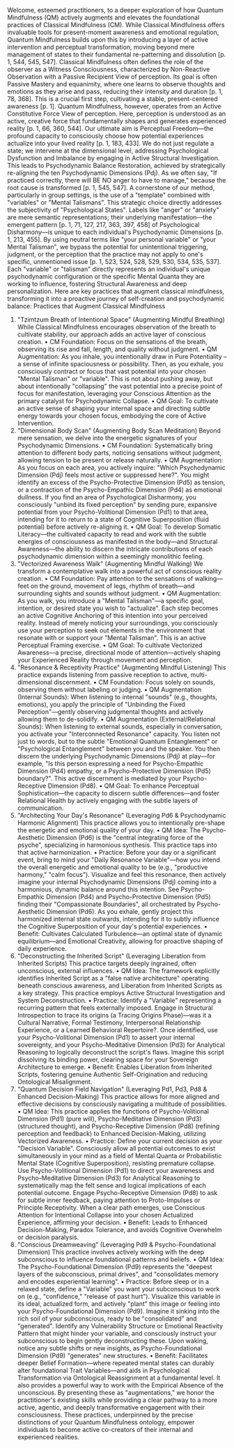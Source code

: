 Welcome, esteemed practitioners, to a deeper exploration of how Quantum Mindfulness (QM) actively augments and elevates the foundational practices of Classical Mindfulness (CM). While Classical Mindfulness offers invaluable tools for present-moment awareness and emotional regulation, Quantum Mindfulness builds upon this by introducing a layer of active intervention and perceptual transformation, moving beyond mere management of states to their fundamental re-patterning and dissolution [p. 1, 544, 545, 547].
Classical Mindfulness often defines the role of the observer as a Witness Consciousness, characterized by Non-Reactive Observation with a Passive Recipient View of perception. Its goal is often Passive Mastery and equanimity, where one learns to observe thoughts and emotions as they arise and pass, reducing their intensity and duration [p. 1, 78, 368]. This is a crucial first step, cultivating a stable, present-centered awareness [p. 1].
Quantum Mindfulness, however, operates from an Active Constitutive Force View of perception. Here, perception is understood as an active, creative force that fundamentally shapes and generates experienced reality [p. 1, 66, 360, 544]. Our ultimate aim is Perceptual Freedom—the profound capacity to consciously choose how potential experiences actualize into your lived reality [p. 1, 183, 433]. We do not just regulate a state; we intervene at the dimensional level, addressing Psychological Dysfunction and Imbalance by engaging in Active Structural Investigation. This leads to Psychodynamic Balance Restoration, achieved by strategically re-aligning the ten Psychodynamic Dimensions (Pdj). As we often say, "If practiced correctly, there will BE NO anger to have to manage," because the root cause is transformed [p. 1, 545, 547].
A cornerstone of our method, particularly in group settings, is the use of a "template" combined with "variables" or "Mental Talismans". This strategic choice directly addresses the subjectivity of "Psychological States". Labels like "anger" or "anxiety" are mere semantic representations; their underlying manifestation—the emergent pattern [p. 1, 71, 127, 217, 363, 397, 458] of Psychological Disharmony—is unique to each individual's Psychodynamic Dimensions [p. 1, 213, 455]. By using neutral terms like "your personal variable" or "your Mental Talisman", we bypass the potential for unintentional triggering, judgment, or the perception that the practice may not apply to one's specific, unmentioned issue [p. 1, 523, 524, 528, 529, 530, 534, 535, 537]. Each "variable" or "talisman" directly represents an individual's unique psychodynamic configuration or the specific Mental Quanta they are working to influence, fostering Structural Awareness and deep personalization.
Here are key practices that augment classical mindfulness, transforming it into a proactive journey of self-creation and psychodynamic balance:
Practices that Augment Classical Mindfulness
1. "Tzimtzum Breath of Intentional Space" (Augmenting Mindful Breathing)
While Classical Mindfulness encourages observation of the breath to cultivate stability, our approach adds an active layer of conscious creation.
•
CM Foundation: Focus on the sensations of the breath, observing its rise and fall, length, and quality without judgment.
•
QM Augmentation: As you inhale, you intentionally draw in Pure Potentiality – a sense of infinite spaciousness or possibility. Then, as you exhale, you consciously contract or focus that vast potential into your chosen "Mental Talisman" or "variable". This is not about pushing away, but about intentionally "collapsing" the vast potential into a precise point of focus for manifestation, leveraging your Conscious Attention as the primary catalyst for Psychodynamic Collapse.
•
QM Goal: To cultivate an active sense of shaping your internal space and directing subtle energy towards your chosen focus, embodying the core of Active Intervention.
2. "Dimensional Body Scan" (Augmenting Body Scan Meditation)
Beyond mere sensation, we delve into the energetic signatures of your Psychodynamic Dimensions.
•
CM Foundation: Systematically bring attention to different body parts, noticing sensations without judgment, allowing tension to be present or release naturally.
•
QM Augmentation: As you focus on each area, you actively inquire: "Which Psychodynamic Dimension (Pdj) feels most active or suppressed here?". You might identify an excess of the Psycho-Protective Dimension (Pd5) as tension, or a contraction of the Psycho-Empathic Dimension (Pd4) as emotional dullness. If you find an area of Psychological Disharmony, you consciously "unbind its fixed perception" by sending pure, expansive potential from your Psycho-Volitional Dimension (Pd1) to that area, intending for it to return to a state of Cognitive Superposition (fluid potential) before actively re-aligning it.
•
QM Goal: To develop Somatic Literacy—the cultivated capacity to read and work with the subtle energies of consciousness as manifested in the body—and Structural Awareness—the ability to discern the intricate contributions of each psychodynamic dimension within a seemingly monolithic feeling.
3. "Vectorized Awareness Walk" (Augmenting Mindful Walking)
We transform a contemplative walk into a powerful act of conscious reality creation.
•
CM Foundation: Pay attention to the sensations of walking—feet on the ground, movement of legs, rhythm of breath—and surrounding sights and sounds without judgment.
•
QM Augmentation: As you walk, you introduce a "Mental Talisman"—a specific goal, intention, or desired state you wish to "actualize". Each step becomes an active Cognitive Anchoring of this intention into your perceived reality. Instead of merely noticing your surroundings, you consciously use your perception to seek out elements in the environment that resonate with or support your "Mental Talisman". This is an active Perceptual Framing exercise.
•
QM Goal: To cultivate Vectorized Awareness—a precise, directional mode of attention—actively shaping your Experienced Reality through movement and perception.
4. "Resonance & Receptivity Practice" (Augmenting Mindful Listening)
This practice expands listening from passive reception to active, multi-dimensional discernment.
•
CM Foundation: Focus solely on sounds, observing them without labeling or judging.
•
QM Augmentation (Internal Sounds): When listening to internal "sounds" (e.g., thoughts, emotions), you apply the principle of "Unbinding the Fixed Perception"—gently observing judgmental thoughts and actively allowing them to de-solidify.
•
QM Augmentation (External/Relational Sounds): When listening to external sounds, especially in conversation, you activate your "Interconnected Resonance" capacity. You listen not just to words, but to the subtle "Emotional Quantum Entanglement" or "Psychological Entanglement" between you and the speaker. You then discern the underlying Psychodynamic Dimensions (Pdj) at play—for example, "Is this person expressing a need for Psycho-Empathic Dimension (Pd4) empathy, or a Psycho-Protective Dimension (Pd5) boundary?". This active discernment is mediated by your Psycho-Receptive Dimension (Pd8).
•
QM Goal: To enhance Perceptual Sophistication—the capacity to discern subtle differences—and foster Relational Health by actively engaging with the subtle layers of communication.
5. "Architecting Your Day's Resonance" (Leveraging Pd6 & Psychodynamic Harmonic Alignment)
This practice allows you to intentionally pre-shape the energetic and emotional quality of your day.
•
QM Idea: The Psycho-Aesthetic Dimension (Pd6) is the "central integrating force of the psyche", specializing in harmonious synthesis. This practice taps into that active harmonization.
•
Practice: Before your day or a significant event, bring to mind your "Daily Resonance Variable"—how you intend the overall energetic and emotional quality to be (e.g., "productive harmony," "calm focus"). Visualize and feel this resonance, then actively imagine your internal Psychodynamic Dimensions (Pdj) coming into a harmonious, dynamic balance around this intention. See Psycho-Empathic Dimension (Pd4) and Psycho-Protective Dimension (Pd5) finding their "Compassionate Boundaries", all orchestrated by Psycho-Aesthetic Dimension (Pd6). As you exhale, gently project this harmonized internal state outwards, intending for it to subtly influence the Cognitive Superposition of your day's potential experiences.
•
Benefit: Cultivates Calculated Turbulence—an optimal state of dynamic equilibrium—and Emotional Creativity, allowing for proactive shaping of daily experience.
6. "Deconstructing the Inherited Script" (Leveraging Liberation from Inherited Scripts)
This practice targets deeply ingrained, often unconscious, external influences.
•
QM Idea: The framework explicitly identifies Inherited Script as a "false native architecture" operating beneath conscious awareness, and Liberation from Inherited Scripts as a key strategy. This practice employs Active Structural Investigation and System Deconstruction.
•
Practice: Identify a "Variable" representing a recurring pattern that feels externally imposed. Engage in Structural Introspection to trace its origins (a Tracing Origins Phase)—was it a Cultural Narrative, Formal Testimony, Interpersonal Relationship Experience, or a Learned Behavioral Repertoire?. Once identified, use your Psycho-Volitional Dimension (Pd1) to assert your internal sovereignty, and your Psycho-Meditative Dimension (Pd3) for Analytical Reasoning to logically deconstruct the script's flaws. Imagine this script dissolving its binding power, clearing space for your Sovereign Architecture to emerge.
•
Benefit: Enables Liberation from Inherited Scripts, fostering genuine Authentic Self-Origination and reducing Ontological Misalignment.
7. "Quantum Decision Field Navigation" (Leveraging Pd1, Pd3, Pd8 & Enhanced Decision-Making)
This practice allows for more aligned and effective decisions by consciously navigating a multitude of possibilities.
•
QM Idea: This practice applies the functions of Psycho-Volitional Dimension (Pd1) (pure will), Psycho-Meditative Dimension (Pd3) (structured thought), and Psycho-Receptive Dimension (Pd8) (refining perception and feedback) to Enhanced Decision-Making, utilizing Vectorized Awareness.
•
Practice: Define your current decision as your "Decision Variable". Consciously allow all potential outcomes to exist simultaneously in your mind as a field of Mental Quanta or Probabilistic Mental State (Cognitive Superposition), resisting premature collapse. Use Psycho-Volitional Dimension (Pd1) to direct your awareness and Psycho-Meditative Dimension (Pd3) for Analytical Reasoning to systematically map the felt sense and logical implications of each potential outcome. Engage Psycho-Receptive Dimension (Pd8) to ask for subtle inner feedback, paying attention to Proto-Impulses or Principle Receptivity. When a clear path emerges, use Conscious Attention for Intentional Collapse into your chosen Actualized Experience, affirming your decision.
•
Benefit: Leads to Enhanced Decision-Making, Paradox Tolerance, and avoids Cognitive Overwhelm or decision paralysis.
8. "Conscious Dreamweaving" (Leveraging Pd9 & Psycho-Foundational Dimension)
This practice involves actively working with the deep subconscious to influence foundational patterns and beliefs.
•
QM Idea: The Psycho-Foundational Dimension (Pd9) represents the "deepest layers of the subconscious, primal drives", and "consolidates memory and encodes experiential learning".
•
Practice: Before sleep or in a relaxed state, define a "Variable" you want your subconscious to work on (e.g., "confidence," "release of past hurt"). Visualize this variable in its ideal, actualized form, and actively "plant" this image or feeling into your Psycho-Foundational Dimension (Pd9). Imagine it sinking into the rich soil of your subconscious, ready to be "consolidated" and "generated". Identify any Vulnerability Structure or Emotional Reactivity Pattern that might hinder your variable, and consciously instruct your subconscious to begin gently deconstructing these. Upon waking, notice any subtle shifts or new insights, as Psycho-Foundational Dimension (Pd9) "generates" new structures.
•
Benefit: Facilitates deeper Belief Formation—where repeated mental states can durably alter foundational Trait Variables—and aids in Psychological Transformation via Ontological Reassignment at a fundamental level. It also provides a powerful way to work with the Empirical Absence of the unconscious.
By presenting these as "augmentations," we honor the practitioner's existing skills while providing a clear pathway to a more active, agentic, and deeply transformative engagement with their consciousness. These practices, underpinned by the precise distinctions of your Quantum Mindfulness ontology, empower individuals to become active co-creators of their internal and experienced realities.
